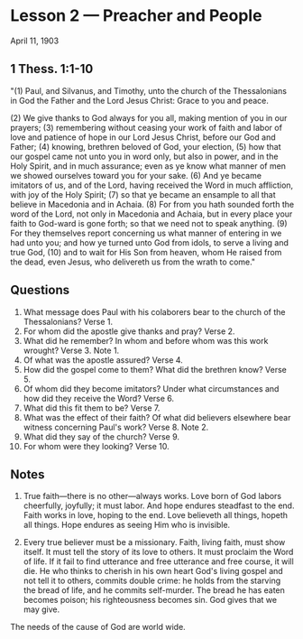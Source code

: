 # Lesson 2 — Preacher and People

April 11, 1903

## 1 Thess. 1:1-10

"(1) Paul, and Silvanus, and Timothy, unto the church of the Thessalonians in God the Father and the Lord Jesus Christ: Grace to you and peace.

(2) We give thanks to God always for you all, making mention of you in our prayers; (3) remembering without ceasing your work of faith and labor of love and patience of hope in our Lord Jesus Christ, before our God and Father; (4) knowing, brethren beloved of God, your election, (5) how that our gospel came not unto you in word only, but also in power, and in the Holy Spirit, and in much assurance; even as ye know what manner of men we showed ourselves toward you for your sake. (6) And ye became imitators of us, and of the Lord, having received the Word in much affliction, with joy of the Holy Spirit; (7) so that ye became an ensample to all that believe in Macedonia and in Achaia. (8) For from you hath sounded forth the word of the Lord, not only in Macedonia and Achaia, but in every place your faith to God-ward is gone forth; so that we need not to speak anything. (9) For they themselves report concerning us what manner of entering in we had unto you; and how ye turned unto God from idols, to serve a living and true God, (10) and to wait for His Son from heaven, whom He raised from the dead, even Jesus, who delivereth us from the wrath to come."

## Questions

1. What message does Paul with his colaborers bear to the church of the Thessalonians? Verse 1.
2. For whom did the apostle give thanks and pray? Verse 2.
3. What did he remember? In whom and before whom was this work wrought? Verse 3. Note 1.
4. Of what was the apostle assured? Verse 4.
5. How did the gospel come to them? What did the brethren know? Verse 5.
6. Of whom did they become imitators? Under what circumstances and how did they receive the Word? Verse 6.
7. What did this fit them to be? Verse 7.
8. What was the effect of their faith? Of what did believers elsewhere bear witness concerning Paul's work? Verse 8. Note 2.
9. What did they say of the church? Verse 9.
10. For whom were they looking? Verse 10.

## Notes

1. True faith—there is no other—always works. Love born of God labors cheerfully, joyfully; it must labor. And hope endures steadfast to the end. Faith works in love, hoping to the end. Love believeth all things, hopeth all things. Hope endures as seeing Him who is invisible.

2. Every true believer must be a missionary. Faith, living faith, must show itself. It must tell the story of its love to others. It must proclaim the Word of life. If it fail to find utterance and free utterance and free course, it will die. He who thinks to cherish in his own heart God's living gospel and not tell it to others, commits double crime: he holds from the starving the bread of life, and he commits self-murder. The bread he has eaten becomes poison; his righteousness becomes sin. God gives that we may give.

The needs of the cause of God are world wide.